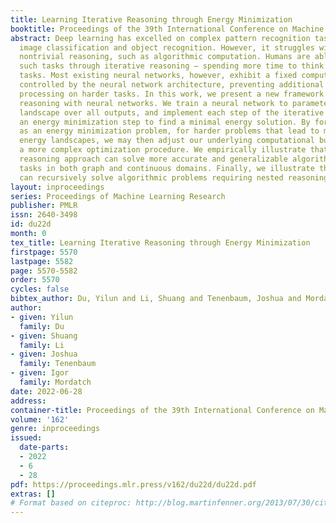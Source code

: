 ```yaml
---
title: Learning Iterative Reasoning through Energy Minimization
booktitle: Proceedings of the 39th International Conference on Machine Learning
abstract: Deep learning has excelled on complex pattern recognition tasks such as
  image classification and object recognition. However, it struggles with tasks requiring
  nontrivial reasoning, such as algorithmic computation. Humans are able to solve
  such tasks through iterative reasoning – spending more time to think about harder
  tasks. Most existing neural networks, however, exhibit a fixed computational budget
  controlled by the neural network architecture, preventing additional computational
  processing on harder tasks. In this work, we present a new framework for iterative
  reasoning with neural networks. We train a neural network to parameterize an energy
  landscape over all outputs, and implement each step of the iterative reasoning as
  an energy minimization step to find a minimal energy solution. By formulating reasoning
  as an energy minimization problem, for harder problems that lead to more complex
  energy landscapes, we may then adjust our underlying computational budget by running
  a more complex optimization procedure. We empirically illustrate that our iterative
  reasoning approach can solve more accurate and generalizable algorithmic reasoning
  tasks in both graph and continuous domains. Finally, we illustrate that our approach
  can recursively solve algorithmic problems requiring nested reasoning.
layout: inproceedings
series: Proceedings of Machine Learning Research
publisher: PMLR
issn: 2640-3498
id: du22d
month: 0
tex_title: Learning Iterative Reasoning through Energy Minimization
firstpage: 5570
lastpage: 5582
page: 5570-5582
order: 5570
cycles: false
bibtex_author: Du, Yilun and Li, Shuang and Tenenbaum, Joshua and Mordatch, Igor
author:
- given: Yilun
  family: Du
- given: Shuang
  family: Li
- given: Joshua
  family: Tenenbaum
- given: Igor
  family: Mordatch
date: 2022-06-28
address:
container-title: Proceedings of the 39th International Conference on Machine Learning
volume: '162'
genre: inproceedings
issued:
  date-parts:
  - 2022
  - 6
  - 28
pdf: https://proceedings.mlr.press/v162/du22d/du22d.pdf
extras: []
# Format based on citeproc: http://blog.martinfenner.org/2013/07/30/citeproc-yaml-for-bibliographies/
---
```


